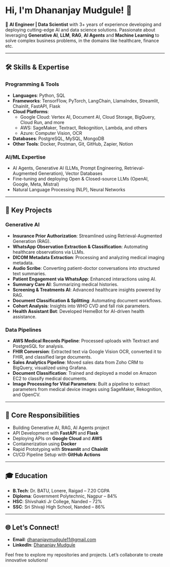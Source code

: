 # Hi, I'm Dhananjay Mudgule! 👋  

🎯 **AI Engineer | Data Scientist** with 3+ years of experience developing and deploying cutting-edge AI and data science solutions. Passionate about leveraging **Generative AI**, **LLM**, **RAG**, **AI Agents** and **Machine Learning** to solve complex business problems, in the domains like healthcare, finance etc.

---

## 🛠️ Skills & Expertise  

### Programming & Tools  
- **Languages**: Python, SQL  
- **Frameworks**: TensorFlow, PyTorch, LangChain, LlamaIndex, Streamlit, Chainlit, FastAPI, Flask  
- **Cloud Platforms**:  
  - Google Cloud: Vertex AI, Document AI, Cloud Storage, BigQuery, Cloud Run, and more  
  - AWS: SageMaker, Textract, Rekognition, Lambda, and others  
  - Azure: Computer Vision, OCR  
- **Databases**: PostgreSQL, MySQL, MongoDB  
- **Other Tools**: Docker, Postman, Git, GitHub, Zapier, Notion  

### AI/ML Expertise  
- AI Agents, Generative AI (LLMs, Prompt Engineering, Retrieval-Augmented Generation), Vector Databases  
- Fine-tuning and deploying Open & Closed-source LLMs (OpenAI, Google, Meta, Mistral)  
- Natural Language Processing (NLP), Neural Networks  

---

## 🌟 Key Projects  

### Generative AI  
- **Insurance Prior Authorization**: Streamlined using Retrieval-Augmented Generation (RAG).  
- **WhatsApp Observation Extraction & Classification**: Automating healthcare observations via LLMs.  
- **DICOM Metadata Extraction**: Processing and analyzing medical imaging metadata.  
- **Audio Scribe**: Converting patient-doctor conversations into structured text summaries.  
- **Patient Engagement via WhatsApp**: Enhanced interactions using AI.  
- **Summary Care AI**: Summarizing medical histories.  
- **Screening & Treatments AI**: Advanced healthcare insights powered by RAG.  
- **Document Classification & Splitting**: Automating document workflows.  
- **Cohort Analysis**: Insights into WHO CVD and fall risk parameters.  
- **Health Assistant Bot**: Developed HemeBot for AI-driven health assistance.  

### Data Pipelines  
- **AWS Medical Records Pipeline**: Processed uploads with Textract and PostgreSQL for analysis.  
- **FHIR Conversion**: Extracted text via Google Vision OCR, converted it to FHIR, and classified large documents.  
- **Sales Analytics Pipeline**: Moved sales data from Zoho CRM to BigQuery, visualized using Grafana.  
- **Document Classification**: Trained and deployed a model on Amazon EC2 to classify medical documents.  
- **Image Processing for Vital Parameters**: Built a pipeline to extract parameters from medical device images using SageMaker, Rekognition, and OpenCV.  

---

## 🎯 Core Responsibilities  
- Building Generative AI, RAG, AI Agents project  
- API Development with **FastAPI** and **Flask**  
- Deploying APIs on **Google Cloud** and **AWS**  
- Containerization using **Docker**  
- Rapid Prototyping with **Streamlit** and **Chainlit**  
- CI/CD Pipeline Setup with **GitHub Actions**  

---

## 🎓 Education  
- **B.Tech**: Dr. BATU, Lonere, Raigad – 7.20 CGPA  
- **Diploma**: Government Polytechnic, Nagpur – 84%  
- **HSC**: Shivshakti Jr College, Nanded – 72%  
- **SSC**: Sri Shivaji High School, Nanded – 86%  

---

## 🌐 Let’s Connect!  
- **Email**: dhananjaymudgule11@gmail.com  
- **LinkedIn**: [Dhananjay Mudgule](https://linkedin.com/in/dhananjaymudgule)  

Feel free to explore my repositories and projects. Let’s collaborate to create innovative solutions!
